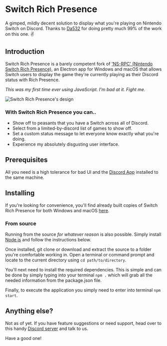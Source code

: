 # Switch Rich Presence
A gimped, mildly decent solution to display what you're playing on Nintendo Switch on Discord. Thanks to [Da532](https://github.com/Da532) for doing pretty much 99% of the work on this one. ✌️

## Introduction
Switch Rich Presence is a barely competent fork of ['NS-RPC' (Nintendo Switch Rich Presence)](https://github.com/Da532/NS-RPC), an Electron app for Windows and macOS that allows Switch users to display
the game they're currently playing as their Discord status with Rich Presence.

*This was my first time ever using JavaScript. I'm bad at it. Fight me.*

![Switch Rich Presence's design](https://i.imgur.com/hPkveG6.png)

### With Switch Rich Presence you can..
* Show off to peasants that you have a Switch across all of Discord.
* Select from a limited-by-discord list of games to show off.
* Set a custom status message to let everyone know exactly what you're doing.
* Experience my absolutely disgusting user interface.

## Prerequisites
All you need is a high tolerance for bad UI and the [Discord App](https://discordapp.com) installed to the same machine.

## Installing
If you're looking for convenience, you'll find already built copies of Switch Rich Presence for
both Windows and macOS [here](https://github.com/hobby-grade/Switch-Rich-Presence/releases).

### From source

Running from the source *for whatever reason* is also possible. Simply install [Node.js](https://nodejs.org/) and follow the instructions below.

Once installed, git clone or download and extract the source to a folder you're
comfortable working in. Open a terminal or command prompt and locate to the
current directory using `cd path/to/directory`.

You'll next need to install the required dependencies. This is simple and can be
done by simply typing into your terminal `npm .` which will grab all the needed
information from the package.json file.

Finally, to execute the application you simply need to enter into terminal `npm start`.

## Anything else?
Not as of yet. If you have feature suggestions or need support, head over to this handy [Discord server](https://discord.gg/StDcdMu) and talk to us.

Have a good one!
